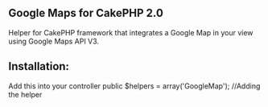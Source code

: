 ## Google Maps for CakePHP 2.0
Helper for CakePHP framework that integrates a Google Map in your view using Google Maps API V3.

## Installation:
Add this into your controller
    public $helpers = array('GoogleMap');   //Adding the helper
    